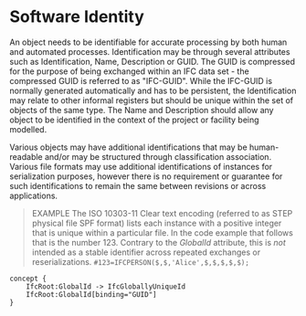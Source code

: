 Software Identity
=================

An object needs to be identifiable for accurate processing by both human and automated processes. Identification may be through several attributes such as Identification, Name, Description or GUID. The GUID is compressed for the purpose of being exchanged within an IFC data set - the compressed GUID is referred to as "IFC-GUID". While the IFC-GUID is normally generated automatically and has to be persistent, the Identification may relate to other informal registers but should be unique within the set of objects of the same type. The Name and Description should allow any object to be identified in the context of the project or facility being modelled.

Various objects may have additional identifications that may be human-readable and/or may be structured through classification association. Various file formats may use additional identifications of instances for serialization purposes, however there is no requirement or guarantee for such identifications to remain the same between revisions or across applications.

> EXAMPLE The ISO 10303-11 Clear text encoding (referred to as STEP physical file SPF format) lists each instance with a positive integer that is unique within a particular file. In the code example that follows that is the number 123. Contrary to the _GlobalId_ attribute, this is *not* intended as a stable identifier across repeated exchanges or reserializations. `#123=IFCPERSON($,$,'Alice',$,$,$,$,$);`

```
concept {
    IfcRoot:GlobalId -> IfcGloballyUniqueId
    IfcRoot:GlobalId[binding="GUID"]
}
```
